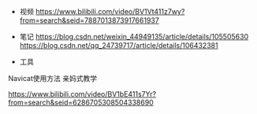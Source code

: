 - 视频
https://www.bilibili.com/video/BV1Vt411z7wy?from=search&seid=7887013873917661937

- 笔记
https://blog.csdn.net/weixin_44949135/article/details/105505630
https://blog.csdn.net/qq_24739717/article/details/106432381

- 工具

Navicat使用方法 亲妈式教学

https://www.bilibili.com/video/BV1bE411s7Yr?from=search&seid=6286705308504338690